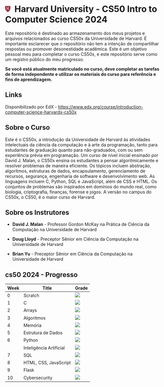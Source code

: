 # <img src="./harvard.png" height=20>&nbsp; Harvard University - CS50 Intro to Computer Science 2024

Este repositório é destinado ao armazenamento dos meus projetos e arquivos relacionados ao curso CS50x da Universidade de Harvard. É importante esclarecer que o repositório não tem a intenção de compartilhar respostas ou promover desonestidade acadêmica. Este é um objetivo pessoal meu para completar o curso CS50x, e este repositório serve como um registro público do meu progresso.

<strong>Se você está atualmente matriculado no curso, deve completar as tarefas de forma independente e utilizar os materiais do curso para referência e fins de aprendizagem.</strong>

## Links
Disponibilizado por EdX - https://www.edx.org/course/introduction-computer-science-harvardx-cs50x

## Sobre o Curso
Este é o CS50x, a introdução da Universidade de Harvard às atividades intelectuais da ciência da computação e à arte da programação, tanto para estudantes de graduação quanto para não-graduados, com ou sem experiência prévia em programação. Um curso de nível inicial ensinado por David J. Malan, o CS50x ensina os estudantes a pensar algoritmicamente e resolver problemas de maneira eficiente. Os tópicos incluem abstração, algoritmos, estruturas de dados, encapsulamento, gerenciamento de recursos, segurança, engenharia de software e desenvolvimento web. As linguagens incluem C, Python, SQL e JavaScript, além de CSS e HTML. Os conjuntos de problemas são inspirados em domínios do mundo real, como biologia, criptografia, finanças, forense e jogos. A versão no campus do CS50x, o CS50, é o maior curso de Harvard.

## Sobre os Instrutores
* <strong>David J. Malan</strong> - Professor Gordon McKay na Prática de Ciência da Computação na Universidade de Harvard

* <strong>Doug Lloyd</strong>  - Preceptor Sênior em Ciência da Computação na Universidade de Harvard

* <strong>Brian Yu</strong>  - Preceptor Sênior em Ciência da Computação na Universidade de Harvard

## cs50 2024 - Progresso

<!-- https://github.com/gepser/markdown-progress -->

| Week | Title   | Grade                            |
|------|---------|----------------------------------|
| 0    | Scratch | ![](https://geps.dev/progress/0)|
| 1    | C | ![](https://geps.dev/progress/0)|
| 2    | Arrays | ![](https://geps.dev/progress/0)|
| 3    | Algoritmos | ![](https://geps.dev/progress/0)|
| 4    | Memória | ![](https://geps.dev/progress/0)|
| 5    | Estrutura de Dados | ![](https://geps.dev/progress/0)|
| 6    | Python | ![](https://geps.dev/progress/0)|
|     | Inteligência Artificial | ![](https://geps.dev/progress/0)|
| 7    | SQL | ![](https://geps.dev/progress/0)|
| 8    | HTML, CSS, JavaScript | ![](https://geps.dev/progress/0)|
| 9    | Flask | ![](https://geps.dev/progress/0)|
| 10    | Cybersecurity | ![](https://geps.dev/progress/0)|


